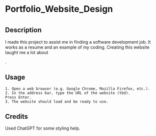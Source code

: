 # Portfolio_Website_Design
# <Your-Project-Title>

## Description

I made this project to assist me in finding a software development job. It works as a resume and an example of my coding. Creating this website taught me a lot about  


.

## Usage
    1. Open a web browser (e.g. Google Chrome, Mozilla Firefox, etc.).
    2. In the address bar, type the URL of the website (tbd).
    Press Enter.
    3. The website should load and be ready to use.

## Credits

Used ChatGPT for some styling help.
